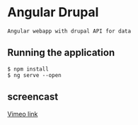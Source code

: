 # Angular Drupal
    Angular webapp with drupal API for data

## Running the application
```
$ npm install
$ ng serve --open
```

## screencast
[Vimeo link](https://vimeo.com/299920287)